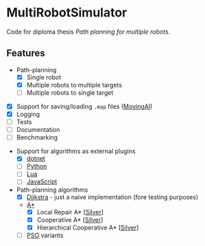﻿# MultiRobotSimulator

Code for diploma thesis *Path planning for multiple robots*.

## Features

- Path-planning
  - [x] Single robot
  - [x] Multiple robots to multiple targets
  - [ ] Multiple robots to single target
- [x] Support for saving/loading `.map` files ([MovingAI](https://www.movingai.com/benchmarks/formats.html))
- [x] Logging
- [ ] Tests
- [ ] Documentation
- [ ] Benchmarking
- Support for algorithms as external plugins
  - [x] [dotnet](https://docs.microsoft.com/en-us/dotnet/core/tutorials/creating-app-with-plugin-support)
  - [ ] [Python](https://stackoverflow.com/a/53612533)
  - [ ] [Lua](https://www.moonsharp.org/)
  - [ ] [JavaScript](https://github.com/Microsoft/ClearScript)
- Path-planning algorithms
  - [x] [Dijkstra](https://en.wikipedia.org/wiki/Dijkstra%27s_algorithm) - just a naive implementation (fore testing purposes)
  - [A*](https://en.wikipedia.org/wiki/A*_search_algorithm)
    - [x] Local Repair A* [[Silver](https://www.davidsilver.uk/wp-content/uploads/2020/01/coop-path-AIIDE.pdf)]
    - [x] Cooperative A* [[Silver](https://www.davidsilver.uk/wp-content/uploads/2020/01/coop-path-AIIDE.pdf)]
    - [x] Hierarchical Cooperative A* [[Silver](https://www.davidsilver.uk/wp-content/uploads/2020/01/coop-path-AIIDE.pdf)]
  - [ ] [PSO](https://en.wikipedia.org/wiki/Particle_swarm_optimization) variants